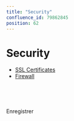 ```yaml
---
title: "Security"
confluence_id: 79862845
position: 62
---
```

# Security


- [SSL Certificates](/Guide_de_l_administrateur/Configuration/Sécurité/Certificats_SSL/)
- [Firewall](/Guide_de_l_administrateur/Configuration/Sécurité/Pare_feu/)


 

 

Enregistrer

